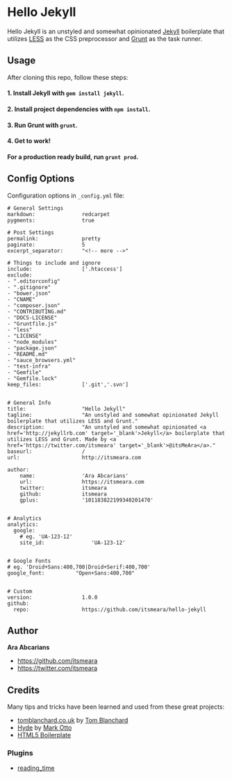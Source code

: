 # Hello Jekyll

Hello Jekyll is an unstyled and somewhat opinionated [Jekyll](http://jekyllrb.com) boilerplate that utilizes [LESS](http://lesscss.org/) as the CSS preprocessor and [Grunt](http://gruntjs.com/) as the task runner. 


## Usage

After cloning this repo, follow these steps:

#### 1. Install Jekyll with `gem install jekyll`.
#### 2. Install project dependencies with `npm install`.
#### 3. Run Grunt with `grunt`.
#### 4. Get to work!

#### For a production ready build, run `grunt prod`.


## Config Options
Configuration options in `_config.yml` file:

    # General Settings
    markdown:               redcarpet
    pygments:               true

    # Post Settings
    permalink:              pretty
    paginate:               5
    excerpt_separator:      "<!-- more -->"

    # Things to include and ignore      
    include:                ['.htaccess']
    exclude:
    - ".editorconfig"
    - ".gitignore"
    - "bower.json"
    - "CNAME"
    - "composer.json"
    - "CONTRIBUTING.md"
    - "DOCS-LICENSE"
    - "Gruntfile.js"
    - "less"
    - "LICENSE"
    - "node_modules"
    - "package.json"
    - "README.md"
    - "sauce_browsers.yml"
    - "test-infra"
    - "Gemfile"
    - "Gemfile.lock"
    keep_files:             ['.git','.svn']


    # General Info
    title:                  "Hello Jekyll"
    tagline:                "An unstyled and somewhat opinionated Jekyll boilerplate that utilizes LESS and Grunt."
    description:            "An unstyled and somewhat opinionated <a href='http://jekyllrb.com' target='_blank'>Jekyll</a> boilerplate that utilizes LESS and Grunt. Made by <a href='https://twitter.com/itsmeara' target='_blank'>@itsMeAra</a>."
    baseurl:                /
    url:                    http://itsmeara.com

    author:
        name:               'Ara Abcarians'
        url:                https://itsmeara.com
        twitter:            itsmeara
        github:             itsmeara
        gplus:              '101183822199340201470'  


    # Analytics     
    analytics:
      google: 
        # eg. 'UA-123-12'
        site_id:               'UA-123-12'


    # Google Fonts
    # eg. 'Droid+Sans:400,700|Droid+Serif:400,700'
    google_font:          "Open+Sans:400,700"


    # Custom
    version:                1.0.0
    github:
      repo:                 https://github.com/itsmeara/hello-jekyll



## Author

**Ara Abcarians**
- <https://github.com/itsmeara>
- <https://twitter.com/itsmeara>


## Credits

Many tips and tricks have been learned and used from these great projects:

+ [tomblanchard.co.uk](https://github.com/tomblanchard/tomblanchard.co.uk) by [Tom Blanchard](http://twitter.com/tomblanchardcss)
+ [Hyde](https://github.com/mdo/hyde/) by [Mark Otto](http://twitter.com/mdo)
+ [HTML5 Boilerplate](https://github.com/h5bp/html5-boilerplate)


### Plugins

+ [reading_time](https://github.com/bdesham/reading_time)
